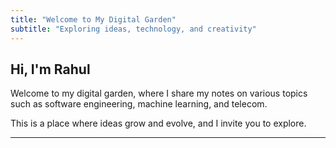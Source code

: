 ```yaml
---
title: "Welcome to My Digital Garden"
subtitle: "Exploring ideas, technology, and creativity"
---
```


## Hi, I'm Rahul
Welcome to my digital garden, where I share my notes on various topics such as software engineering, machine learning, and telecom.

This is a place where ideas grow and evolve, and I invite you to explore.

---